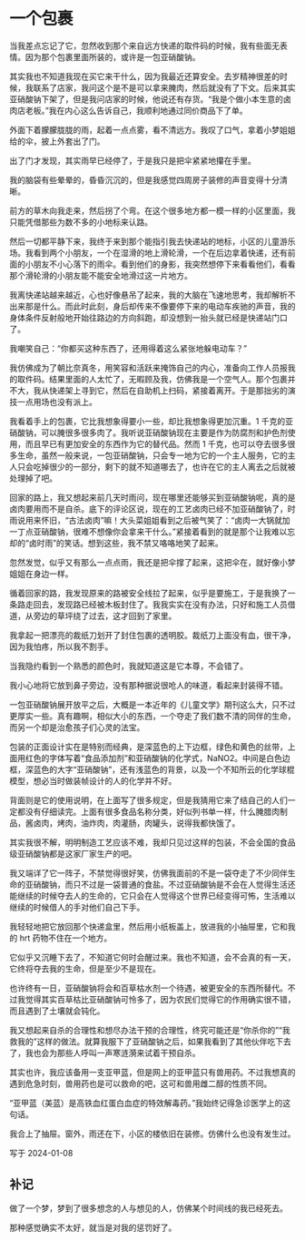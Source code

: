 # 一个包裹

当我差点忘记了它，忽然收到那个来自远方快递的取件码的时候，我有些面无表情。因为那个包裹里面所装的，或许是一包亚硝酸钠。

其实我也不知道我现在买它来干什么，因为我最近还算安全。去岁精神很差的时候，我联系了店家，我问这个是不是可以拿来腌肉，然后就没有了下文。后来其实亚硝酸钠下架了，但是我问店家的时候，他说还有存货。“我是个做小本生意的卤肉店老板。”我在内心这么告诉自己，我顺利地通过同价商品下了单。

外面下着朦朦胧胧的雨，起着一点点雾，看不清远方。我叹了口气，拿着小梦姐姐给的伞，披上外套出了门。

出了门才发现，其实雨早已经停了，于是我只是把伞紧紧地攥在手里。

我的脑袋有些晕晕的，昏昏沉沉的，但是我感觉四周房子装修的声音变得十分清晰。

前方的草木向我走来，然后拐了个弯。在这个很多地方都一模一样的小区里面，我只能凭借那些为数不多的小地标来认路。

然后一切都平静下来，我终于来到那个能指引我去快递站的地标，小区的儿童游乐场。我看到两个小朋友，一个在湿滑的地上滑轮滑，一个在后边拿着快递，还有前面的小朋友不小心落下的雨伞。看到他们的身影，我突然想停下来看看他们，看看那个滑轮滑的小朋友能不能安全地滑过这一片地方。

我离快递站越来越近，心也好像悬吊了起来，我的大脑在飞速地思考，我却解析不出来那是什么。而此时此刻，身后却传来不像要停下来的电动车疾驰的声音，我的身体条件反射般地开始往路边的方向斜跑，却没想到一抬头就已经是快递站门口了。

我嘲笑自己：“你都买这种东西了，还用得着这么紧张地躲电动车？”

我仿佛成为了朝比奈真冬，用笑容和活跃来掩饰自己的内心，准备向工作人员报我的取件码。结果里面的人太忙了，无暇顾及我，仿佛我是一个空气人。那个包裹并不大，我从快递架上寻到它，然后在自助机上扫码，紧接着离开。于是那拙劣的演技一点用场也没有派上。

我看着手上的包裹，它比我想象得要小一些，却比我想象得更加沉重。1 千克的亚硝酸钠，可以腌很多很多肉了。我听说亚硝酸钠现在主要是作为防腐剂和护色剂使用，而且早已有更加安全的东西作为它的替代品。然而 1 千克，也可以夺去很多很多生命，虽然一般来说，一包亚硝酸钠，只会专一地为它的一个主人服务，它的主人只会吃掉很少的一部分，剩下的就不知道哪去了，也许在它的主人离去之后就被处理掉了吧。

回家的路上，我又想起来前几天时雨问，现在哪里还能够买到亚硝酸钠呢，真的是卤肉要用而不是自杀。底下的评论区说，现在的工艺卤肉已经不加亚硝酸钠了，时雨说用来怀旧，“古法卤肉”嘛！大头菜姐姐看到之后被气笑了：“卤肉一大锅就加一丁点亚硝酸钠，很难不想像你会拿来干什么。”紧接着看到的就是那个让我难以忘却的“卤时雨”的笑话。想到这些，我不禁又咯咯地笑了起来。

忽然发觉，似乎又有那么一点点雨，我还是把伞撑了起来，这把伞在，就好像小梦姐姐在身边一样。

循着回家的路，我发现原来的路被安全线拉了起来，似乎是要施工，于是我换了一条路走回去，发现路已经被木板封住了。我我实实在没有办法，只好和施工人员借道，从旁边的草坪绕了过去，这才回到了家里。

我拿起一把漂亮的裁纸刀划开了封住包裹的透明胶。裁纸刀上面没有血，很干净，因为我怕疼，所以我不割手。

当我隐约看到一个熟悉的颜色时，我就知道这是它本尊，不会错了。

我小心地将它放到鼻子旁边，没有那种据说很呛人的味道，看起来封装得不错。

一包亚硝酸钠展开放平之后，大概是一本近年的《儿童文学》期刊这么大，只不过更厚实一些。真有趣啊，相似大小的东西，一个夺走了我们数不清的同伴的生命，而另一个却是治愈孩子们心灵的法宝。

包装的正面设计实在是特别而经典，是深蓝色的上下边框，绿色和黄色的丝带，上面用红色的字体写着“食品添加剂”和亚硝酸钠的化学式，NaNO2。中间是白色边框，深蓝色的大字“亚硝酸钠”，还有浅蓝色的背景，以及一个不知所云的化学球棍模型，想必当时做装帧设计的人的化学并不好。

背面则是它的使用说明，在上面写了很多规定，但是我猜用它来了结自己的人们一定都没有仔细读完。上面有很多食品名称分类，好似列书单一样，什么腌腊肉制品，酱卤肉，烤肉，油炸肉，肉灌肠，肉罐头，说得我都快饿了。

其实我很不解，明明制造工艺应该不难，我却只见过这样的包装，不会全国的食品级亚硝酸钠都是这家厂家生产的吧。

我又端详了它一阵子，不禁觉得很好笑，仿佛我面前的不是一袋夺走了不少同伴生命的亚硝酸钠，而只不过是一袋普通的食盐。不过亚硝酸钠是不会在人觉得生活还能继续的时候夺去人的生命的，它只会在人觉得这个世界已经变得可怖，生活难以继续的时候借人的手对他们自己下手。

我轻轻地把它放回那个快递盒里，然后用小纸板盖上，放进我的小抽屉里，它和我的 hrt 药物不住在一个地方。

它似乎又沉睡下去了，不知道它何时会醒过来。我也不知道，会不会真的有一天，它终将夺去我的生命，但是至少不是现在。

也许终有一日，亚硝酸钠将会和百草枯水剂一个待遇，被更安全的东西所替代。不过我觉得其实百草枯比亚硝酸钠可怜多了，因为农民们觉得它的作用确实很不错，而且遇到了土壤就会钝化。

我又想起来自杀的合理性和想尽办法干预的合理性，终究可能还是“你杀你的”“我救我的”这样的做法。就算我服下了亚硝酸钠之后，如果我看到了其他伙伴吃下去了，我也会为那些人呼叫一声寒涟漪来试着干预自杀。

其实也许，我应该备用一支亚甲蓝，但是网上的亚甲蓝只有兽用药。不过我想真的遇到危急时刻，兽用药也是可以救命的吧，这可和兽用雌二醇的性质不同。

“亚甲蓝（美蓝）是高铁血红蛋白血症的特效解毒药。”我始终记得急诊医学上的这句话。

我合上了抽屉。窗外，雨还在下，小区的楼依旧在装修。仿佛什么也没有发生过。

写于 2024-01-08

## 补记

做了一个梦，梦到了很多想念的人与想见的人，仿佛某个时间线的我已经死去。

那种感觉确实不太好，就当是对我的惩罚好了。